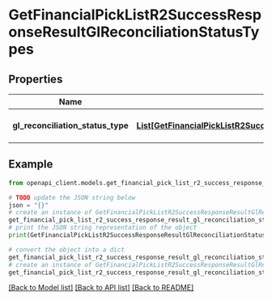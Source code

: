 # GetFinancialPickListR2SuccessResponseResultGlReconciliationStatusTypes


## Properties

Name | Type | Description | Notes
------------ | ------------- | ------------- | -------------
**gl_reconciliation_status_type** | [**List[GetFinancialPickListR2SuccessResponseResultGlReconciliationStatusTypesGlReconciliationStatusTypeInner]**](GetFinancialPickListR2SuccessResponseResultGlReconciliationStatusTypesGlReconciliationStatusTypeInner.md) | A list of GL reconciliation status types. | 

## Example

```python
from openapi_client.models.get_financial_pick_list_r2_success_response_result_gl_reconciliation_status_types import GetFinancialPickListR2SuccessResponseResultGlReconciliationStatusTypes

# TODO update the JSON string below
json = "{}"
# create an instance of GetFinancialPickListR2SuccessResponseResultGlReconciliationStatusTypes from a JSON string
get_financial_pick_list_r2_success_response_result_gl_reconciliation_status_types_instance = GetFinancialPickListR2SuccessResponseResultGlReconciliationStatusTypes.from_json(json)
# print the JSON string representation of the object
print(GetFinancialPickListR2SuccessResponseResultGlReconciliationStatusTypes.to_json())

# convert the object into a dict
get_financial_pick_list_r2_success_response_result_gl_reconciliation_status_types_dict = get_financial_pick_list_r2_success_response_result_gl_reconciliation_status_types_instance.to_dict()
# create an instance of GetFinancialPickListR2SuccessResponseResultGlReconciliationStatusTypes from a dict
get_financial_pick_list_r2_success_response_result_gl_reconciliation_status_types_from_dict = GetFinancialPickListR2SuccessResponseResultGlReconciliationStatusTypes.from_dict(get_financial_pick_list_r2_success_response_result_gl_reconciliation_status_types_dict)
```
[[Back to Model list]](../README.md#documentation-for-models) [[Back to API list]](../README.md#documentation-for-api-endpoints) [[Back to README]](../README.md)


